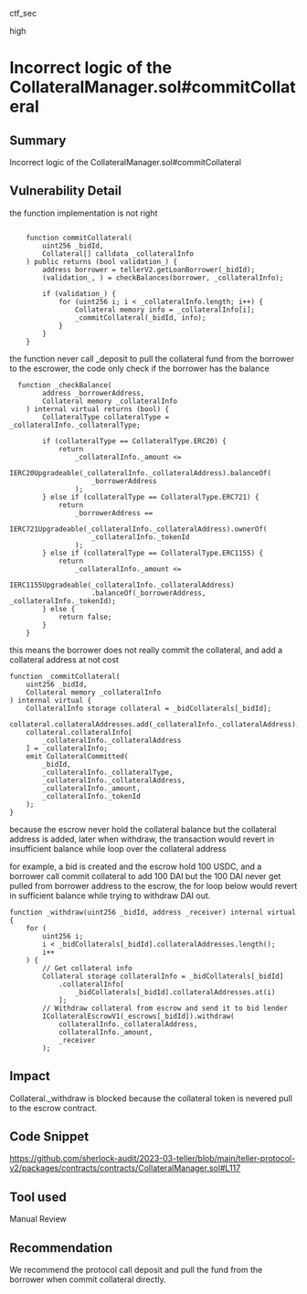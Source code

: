 ctf_sec

high

# Incorrect logic of the CollateralManager.sol#commitCollateral

## Summary

Incorrect logic of the CollateralManager.sol#commitCollateral

## Vulnerability Detail

the function implementation is not right

```solidity

    function commitCollateral(
        uint256 _bidId,
        Collateral[] calldata _collateralInfo
    ) public returns (bool validation_) {
        address borrower = tellerV2.getLoanBorrower(_bidId);
        (validation_, ) = checkBalances(borrower, _collateralInfo);

        if (validation_) {
            for (uint256 i; i < _collateralInfo.length; i++) {
                Collateral memory info = _collateralInfo[i];
                _commitCollateral(_bidId, info);
            }
        }
    }
```

the function never call _deposit to pull the collateral fund from the borrower to the escrower, the code only check if the borrower has the balance

```solidity
  function _checkBalance(
        address _borrowerAddress,
        Collateral memory _collateralInfo
    ) internal virtual returns (bool) {
        CollateralType collateralType = _collateralInfo._collateralType;

        if (collateralType == CollateralType.ERC20) {
            return
                _collateralInfo._amount <=
                IERC20Upgradeable(_collateralInfo._collateralAddress).balanceOf(
                    _borrowerAddress
                );
        } else if (collateralType == CollateralType.ERC721) {
            return
                _borrowerAddress ==
                IERC721Upgradeable(_collateralInfo._collateralAddress).ownerOf(
                    _collateralInfo._tokenId
                );
        } else if (collateralType == CollateralType.ERC1155) {
            return
                _collateralInfo._amount <=
                IERC1155Upgradeable(_collateralInfo._collateralAddress)
                    .balanceOf(_borrowerAddress, _collateralInfo._tokenId);
        } else {
            return false;
        }
    }
```

this means the borrower does not really commit the collateral, and add a collateral address at not cost

```solidity
function _commitCollateral(
	uint256 _bidId,
	Collateral memory _collateralInfo
) internal virtual {
	CollateralInfo storage collateral = _bidCollaterals[_bidId];
	collateral.collateralAddresses.add(_collateralInfo._collateralAddress);
	collateral.collateralInfo[
		_collateralInfo._collateralAddress
	] = _collateralInfo;
	emit CollateralCommitted(
		_bidId,
		_collateralInfo._collateralType,
		_collateralInfo._collateralAddress,
		_collateralInfo._amount,
		_collateralInfo._tokenId
	);
}
```

because the escrow never hold the collateral balance but the collateral address is added, later when withdraw, the transaction would revert in insufficient balance while loop over the collateral address

for example, a bid is created and the escrow hold 100 USDC, and a borrower call commit collateral to add 100 DAI but the 100 DAI never get pulled from borrower address to the escrow, the for loop below would revert in sufficient balance while trying to withdraw DAI out.

```solidity
function _withdraw(uint256 _bidId, address _receiver) internal virtual {
	for (
		uint256 i;
		i < _bidCollaterals[_bidId].collateralAddresses.length();
		i++
	) {
		// Get collateral info
		Collateral storage collateralInfo = _bidCollaterals[_bidId]
			.collateralInfo[
				_bidCollaterals[_bidId].collateralAddresses.at(i)
			];
		// Withdraw collateral from escrow and send it to bid lender
		ICollateralEscrowV1(_escrows[_bidId]).withdraw(
			collateralInfo._collateralAddress,
			collateralInfo._amount,
			_receiver
		);
```

## Impact

Collateral._withdraw is blocked because the collateral token is nevered pull to the escrow contract.

## Code Snippet

https://github.com/sherlock-audit/2023-03-teller/blob/main/teller-protocol-v2/packages/contracts/contracts/CollateralManager.sol#L117

## Tool used

Manual Review

## Recommendation

We recommend the protocol call deposit and pull the fund from the borrower when commit collateral directly.
